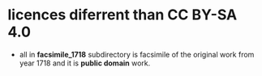 # licences diferrent than CC BY-SA 4.0
- all in **facsimile_1718** subdirectory is facsimile of the original work from year 1718 and it is **public domain** work.